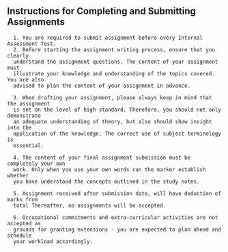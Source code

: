## Instructions for Completing and Submitting Assignments
      1. You are required to submit assignment before every Internal Assessment Test.
      2. Before starting the assignment writing process, ensure that you clearly
      understand the assignment questions. The content of your assignment must
      illustrate your knowledge and understanding of the topics covered. You are also
      advised to plan the content of your assignment in advance.
    
      3. When drafting your assignment, please always keep in mind that the assignment
      is set on the level of high standard. Therefore, you should not only demonstrate
      an adequate understanding of theory, but also should show insight into the
      application of the knowledge. The correct use of subject terminology is
      essential.
   
      4. The content of your final assignment submission must be completely your own
      work. Only when you use your own words can the marker establish whether
      you have understood the concepts outlined in the study notes.
    
      5. Assignment received after submission date, will have deduction of marks from
      total Thereafter, no assignments will be accepted.
    
      6. Occupational commitments and extra-curricular activities are not accepted as
      grounds for granting extensions - you are expected to plan ahead and schedule
      your workload accordingly.
